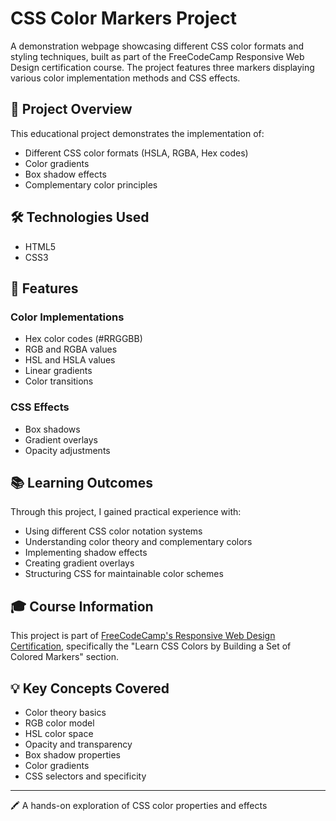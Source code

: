 # CSS Color Markers Project

A demonstration webpage showcasing different CSS color formats and styling techniques, built as part of the FreeCodeCamp Responsive Web Design certification course. The project features three markers displaying various color implementation methods and CSS effects.

## 🎨 Project Overview

This educational project demonstrates the implementation of:
- Different CSS color formats (HSLA, RGBA, Hex codes)
- Color gradients
- Box shadow effects
- Complementary color principles

## 🛠️ Technologies Used

- HTML5
- CSS3

## 🌈 Features

### Color Implementations
- Hex color codes (#RRGGBB)
- RGB and RGBA values
- HSL and HSLA values
- Linear gradients
- Color transitions

### CSS Effects
- Box shadows
- Gradient overlays
- Opacity adjustments

## 📚 Learning Outcomes

Through this project, I gained practical experience with:
- Using different CSS color notation systems
- Understanding color theory and complementary colors
- Implementing shadow effects
- Creating gradient overlays
- Structuring CSS for maintainable color schemes

## 🎓 Course Information

This project is part of [FreeCodeCamp's Responsive Web Design Certification](https://www.freecodecamp.org/learn/responsive-web-design/), specifically the "Learn CSS Colors by Building a Set of Colored Markers" section.

## 💡 Key Concepts Covered

- Color theory basics
- RGB color model
- HSL color space
- Opacity and transparency
- Box shadow properties
- Color gradients
- CSS selectors and specificity

---
🖍️ A hands-on exploration of CSS color properties and effects

